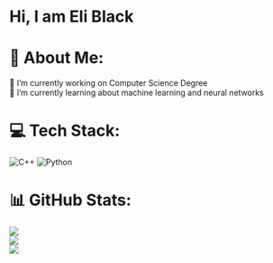 # Hi, I am Eli Black 

# 💫 About Me:
🔭 I’m currently working on Computer Science Degree<br>🌱 I’m currently learning about machine learning and neural networks <br>


# 💻 Tech Stack:
![C++](https://img.shields.io/badge/c++-%2300599C.svg?style=for-the-badge&logo=c%2B%2B&logoColor=white) ![Python](https://img.shields.io/badge/python-3670A0?style=for-the-badge&logo=python&logoColor=ffdd54)
# 📊 GitHub Stats:
![](https://github-readme-stats.vercel.app/api?username=Eli-Black&theme=noctis_minimus&hide_border=false&include_all_commits=false&count_private=false)<br/>
![](https://github-readme-streak-stats.herokuapp.com/?user=Eli-Black&theme=noctis_minimus&hide_border=false)<br/>
![](https://github-readme-stats.vercel.app/api/top-langs/?username=Eli-Black&theme=noctis_minimus&hide_border=false&include_all_commits=false&count_private=false&layout=compact)


